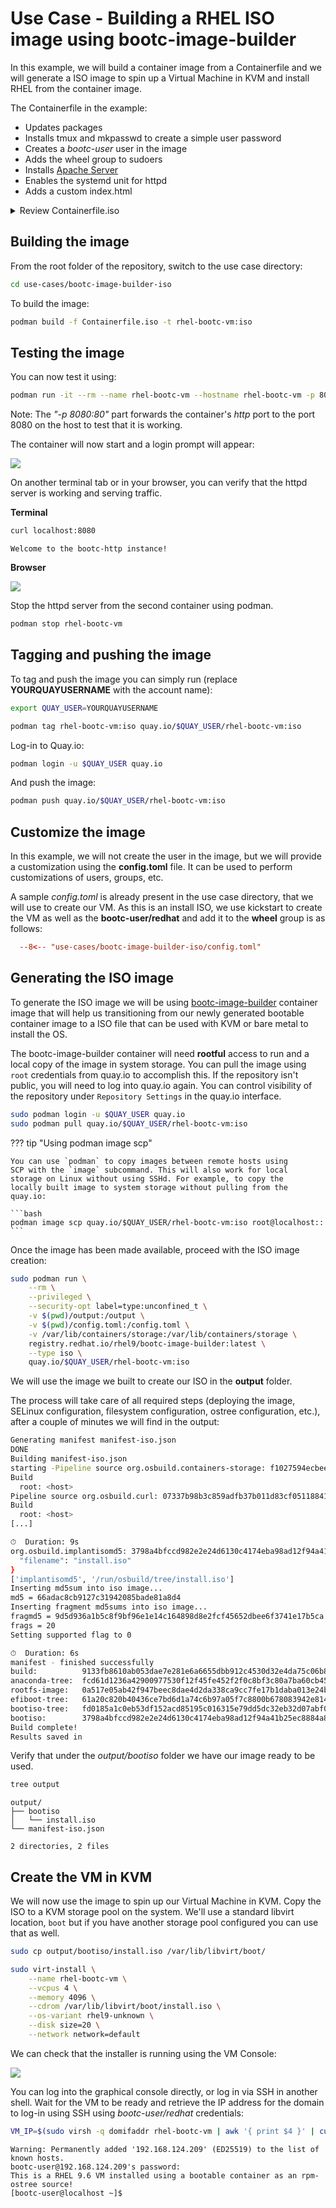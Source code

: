 # Use Case - Building a RHEL ISO image using bootc-image-builder

In this example, we will build a container image from a Containerfile and we will generate a ISO image to spin up a Virtual Machine in KVM and install RHEL from the container image.

The Containerfile in the example:

- Updates packages
- Installs tmux and mkpasswd to create a simple user password
- Creates a *bootc-user* user in the image
- Adds the wheel group to sudoers
- Installs [Apache Server](https://httpd.apache.org/)
- Enables the systemd unit for httpd
- Adds a custom index.html

<details>
  <summary>Review Containerfile.iso</summary>
  ```dockerfile
  --8<-- "use-cases/bootc-image-builder-iso/Containerfile.iso"
  ```
</details>

## Building the image

From the root folder of the repository, switch to the use case directory:

```bash
cd use-cases/bootc-image-builder-iso
```

To build the image:

```bash
podman build -f Containerfile.iso -t rhel-bootc-vm:iso
```

## Testing the image

You can now test it using:

```bash
podman run -it --rm --name rhel-bootc-vm --hostname rhel-bootc-vm -p 8080:80 rhel-bootc-vm:iso
```

Note: The *"-p 8080:80"* part forwards the container's *http* port to the port 8080 on the host to test that it is working.

The container will now start and a login prompt will appear:

![](./assets/bootc-container.png)

On another terminal tab or in your browser, you can verify that the httpd server is working and serving traffic.

**Terminal**

```bash
curl localhost:8080
```
```
Welcome to the bootc-http instance!
```

**Browser**

![](./assets/browser-test.png)

Stop the httpd server from the second container using podman.

```bash
podman stop rhel-bootc-vm
```

## Tagging and pushing the image

To tag and push the image you can simply run (replace **YOURQUAYUSERNAME** with the account name):


```bash
export QUAY_USER=YOURQUAYUSERNAME
```

```bash
podman tag rhel-bootc-vm:iso quay.io/$QUAY_USER/rhel-bootc-vm:iso
```

Log-in to Quay.io:

```bash
podman login -u $QUAY_USER quay.io
```

And push the image:

```bash
podman push quay.io/$QUAY_USER/rhel-bootc-vm:iso
```

## Customize the image

In this example, we will not create the user in the image, but we will provide a customization using the **config.toml** file. It can be used to perform customizations of users, groups, etc.

A sample *config.toml* is already present in the use case directory, that we will use to create our VM. As this is an install ISO, we use kickstart to create the VM as well as the  **bootc-user/redhat** and add it to the **wheel** group is as follows:

```toml
  --8<-- "use-cases/bootc-image-builder-iso/config.toml"
```

## Generating the ISO image

To generate the ISO image we will be using [bootc-image-builder](https://github.com/osbuild/bootc-image-builder) container image that will help us transitioning from our newly generated bootable container image to a ISO file that can be used with KVM or bare metal to install the OS.

The bootc-image-builder container will need **rootful** access to run and a local copy of the image in system storage. You can pull the image using `root` credentials from quay.io to accomplish this. If the repository isn't public, you will need to log into quay.io again. You can control visibility of the repository under `Repository Settings` in the quay.io interface.

```bash
sudo podman login -u $QUAY_USER quay.io
sudo podman pull quay.io/$QUAY_USER/rhel-bootc-vm:iso
```

??? tip "Using podman image scp"

    You can use `podman` to copy images between remote hosts using 
    SCP with the `image` subcommand. This will also work for local
    storage on Linux without using SSHd. For example, to copy the 
    locally built image to system storage without pulling from the quay.io:
    
    ```bash
    podman image scp quay.io/$QUAY_USER/rhel-bootc-vm:iso root@localhost::
    ```

Once the image has been made available, proceed with the ISO image creation:

```bash
sudo podman run \
    --rm \
    --privileged \
    --security-opt label=type:unconfined_t \
    -v $(pwd)/output:/output \
    -v $(pwd)/config.toml:/config.toml \
    -v /var/lib/containers/storage:/var/lib/containers/storage \
    registry.redhat.io/rhel9/bootc-image-builder:latest \
    --type iso \
    quay.io/$QUAY_USER/rhel-bootc-vm:iso
```

We will use the image we built to create our ISO in the **output** folder.

The process will take care of all required steps (deploying the image, SELinux configuration, filesystem configuration, ostree configuration, etc.), after a couple of minutes we will find in the output:

```bash
Generating manifest manifest-iso.json
DONE
Building manifest-iso.json
starting -Pipeline source org.osbuild.containers-storage: f1027594ecbee0b434f86af01d4ba21b478265c0c773e35c387858d0fc4bf16d
Build
  root: <host>
Pipeline source org.osbuild.curl: 07337b98b3c859adfb37b011d83cf0511884147bf999e7869ffbf9074b529a4f
Build
  root: <host>
[...]

⏱  Duration: 9s
org.osbuild.implantisomd5: 3798a4bfccd982e2e24d6130c4174eba98ad12f94a41b25ec8884a8cfccaf8ce {
  "filename": "install.iso"
}
['implantisomd5', '/run/osbuild/tree/install.iso']
Inserting md5sum into iso image...
md5 = 66adac8cb9127c31942085bade81a8d4
Inserting fragment md5sums into iso image...
fragmd5 = 9d5d936a1b5c8f9bf96e1e14c164898d8e2fcf45652dbee6f3741e17b5ca
frags = 20
Setting supported flag to 0

⏱  Duration: 6s
manifest - finished successfully
build:          9133fb8610ab053dae7e281e6a6655dbb912c4530d32e4da75c06b8713a87c80
anaconda-tree:  fcd61d1236a42900977530f12f45fe452f2f0c8bf3c80a7ba60cb45ffe4bf36d
rootfs-image:   0a517e05ab42f947beec8dae4d2da338ca9cc7fe17b1daba013e24b1c60aeadf
efiboot-tree:   61a20c820b40436ce7bd6d1a74c6b97a05f7c8800b678083942e814cf9f7cc0e
bootiso-tree:   fd0185a1c0eb53df152acd85195c016315e79dd5dc32eb32d07abf0e21251c62
bootiso:        3798a4bfccd982e2e24d6130c4174eba98ad12f94a41b25ec8884a8cfccaf8ce
Build complete!
Results saved in

```

Verify that under the *output/bootiso* folder we have our image ready to be used.

```bash
tree output
```
```
output/
├── bootiso
│   └── install.iso
└── manifest-iso.json

2 directories, 2 files
```

## Create the VM in KVM

We will now use the image to spin up our Virtual Machine in KVM. Copy the ISO to a KVM storage pool on the system. We'll use a standard libvirt location, `boot` but if you have another storage pool configured you can use that as well. 

```bash
sudo cp output/bootiso/install.iso /var/lib/libvirt/boot/
```

```bash
sudo virt-install \
    --name rhel-bootc-vm \
    --vcpus 4 \
    --memory 4096 \
    --cdrom /var/lib/libvirt/boot/install.iso \
    --os-variant rhel9-unknown \
    --disk size=20 \
    --network network=default
```

We can check that the installer is running using the VM Console:

![](./assets/anaconda-boot.png)

You can log into the graphical console directly, or log in via SSH in another shell. Wait for the VM to be ready and retrieve the IP address for the domain to log-in using SSH using *bootc-user/redhat* credentials:

```bash
VM_IP=$(sudo virsh -q domifaddr rhel-bootc-vm | awk '{ print $4 }' | cut -d"/" -f1) && ssh bootc-user@$VM_IP
```
```
Warning: Permanently added '192.168.124.209' (ED25519) to the list of known hosts.
bootc-user@192.168.124.209's password:
This is a RHEL 9.6 VM installed using a bootable container as an rpm-ostree source!
[bootc-user@localhost ~]$
```
